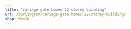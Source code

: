 ```yaml
---
title: "cariage gate homes 22 storey building"
url: /burlington/cariage-gate-homes-22-storey-building/
shop: Musik
---
```

